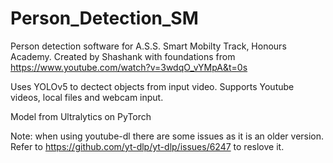 # Person_Detection_SM
 Person detection software for A.S.S. Smart Mobilty Track, Honours Academy. Created by Shashank with foundations from https://www.youtube.com/watch?v=3wdqO_vYMpA&t=0s

Uses YOLOv5 to dectect objects from input video. Supports Youtube videos, local files and webcam input. 

Model from Ultralytics on PyTorch

Note: when using youtube-dl there are some issues as it is an older version. Refer to https://github.com/yt-dlp/yt-dlp/issues/6247 to reslove it.
